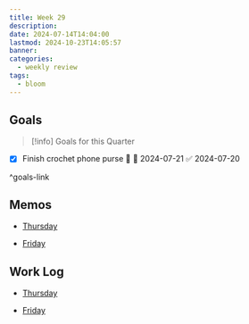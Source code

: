 ```yaml
---
title: Week 29
description: 
date: 2024-07-14T14:04:00
lastmod: 2024-10-23T14:05:57
banner: 
categories:
  - weekly review
tags:
  - bloom
---
```

## Goals  
  
> [!info] Goals for this Quarter  
>   
  
- [x] Finish crochet phone purse 🔽 📅 2024-07-21 ✅ 2024-07-20  
  
^goals-link  
  
## Memos  
  
- [Thursday](../../../../2024-07-17.md)  
	  
- [Friday](../../../../2024-07-18.md)  
	  
  
  
## Work Log  
  
- [Thursday](../../../../2024-07-17.md)  
	  
- [Friday](../../../../2024-07-18.md)  
	  
